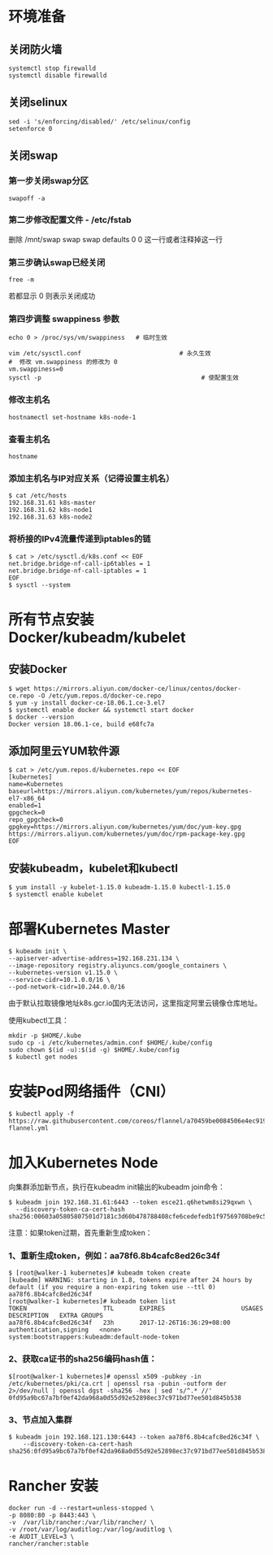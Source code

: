# 环境准备

## 关闭防火墙

```
systemctl stop firewalld
systemctl disable firewalld
```
## 关闭selinux

```
sed -i 's/enforcing/disabled/' /etc/selinux/config 
setenforce 0
```

## 关闭swap

### 第一步关闭swap分区

`swapoff -a`

### 第二步修改配置文件 - /etc/fstab

删除 /mnt/swap swap swap defaults 0 0 这一行或者注释掉这一行

### 第三步确认swap已经关闭

`free -m`

若都显示 0 则表示关闭成功

### 第四步调整 swappiness 参数

`echo 0 > /proc/sys/vm/swappiness   # 临时生效`

```
vim /etc/sysctl.conf                           # 永久生效
#  修改 vm.swappiness 的修改为 0
vm.swappiness=0
sysctl -p                                            # 使配置生效
```

### 修改主机名

`hostnamectl set-hostname k8s-node-1`

### 查看主机名

`hostname`

### 添加主机名与IP对应关系（记得设置主机名）

```
$ cat /etc/hosts
192.168.31.61 k8s-master
192.168.31.62 k8s-node1
192.168.31.63 k8s-node2
```

### 将桥接的IPv4流量传递到iptables的链

```
$ cat > /etc/sysctl.d/k8s.conf << EOF
net.bridge.bridge-nf-call-ip6tables = 1
net.bridge.bridge-nf-call-iptables = 1
EOF
$ sysctl --system
```

# 所有节点安装Docker/kubeadm/kubelet

## 安装Docker

```
$ wget https://mirrors.aliyun.com/docker-ce/linux/centos/docker-ce.repo -O /etc/yum.repos.d/docker-ce.repo
$ yum -y install docker-ce-18.06.1.ce-3.el7
$ systemctl enable docker && systemctl start docker
$ docker --version
Docker version 18.06.1-ce, build e68fc7a
```

## 添加阿里云YUM软件源

```
$ cat > /etc/yum.repos.d/kubernetes.repo << EOF
[kubernetes]
name=Kubernetes
baseurl=https://mirrors.aliyun.com/kubernetes/yum/repos/kubernetes-el7-x86_64
enabled=1
gpgcheck=0
repo_gpgcheck=0
gpgkey=https://mirrors.aliyun.com/kubernetes/yum/doc/yum-key.gpg https://mirrors.aliyun.com/kubernetes/yum/doc/rpm-package-key.gpg
EOF
```

## 安装kubeadm，kubelet和kubectl

```
$ yum install -y kubelet-1.15.0 kubeadm-1.15.0 kubectl-1.15.0
$ systemctl enable kubelet
```

# 部署Kubernetes Master

```
$ kubeadm init \
--apiserver-advertise-address=192.168.231.134 \
--image-repository registry.aliyuncs.com/google_containers \
--kubernetes-version v1.15.0 \
--service-cidr=10.1.0.0/16 \
--pod-network-cidr=10.244.0.0/16
```

由于默认拉取镜像地址k8s.gcr.io国内无法访问，这里指定阿里云镜像仓库地址。

使用kubectl工具：

```
mkdir -p $HOME/.kube
sudo cp -i /etc/kubernetes/admin.conf $HOME/.kube/config
sudo chown $(id -u):$(id -g) $HOME/.kube/config
$ kubectl get nodes
```

# 安装Pod网络插件（CNI）

```
$ kubectl apply -f https://raw.githubusercontent.com/coreos/flannel/a70459be0084506e4ec919aa1c114638878db11b/Documentation/kube-flannel.yml
```

# 加入Kubernetes Node
向集群添加新节点，执行在kubeadm init输出的kubeadm join命令：

```
$ kubeadm join 192.168.31.61:6443 --token esce21.q6hetwm8si29qxwn \
  --discovery-token-ca-cert-hash sha256:00603a05805807501d7181c3d60b478788408cfe6cedefedb1f97569708be9c5
```

注意：如果token过期，首先重新生成token：
### 1、重新生成token，例如：aa78f6.8b4cafc8ed26c34f

```
$ [root@walker-1 kubernetes]# kubeadm token create
[kubeadm] WARNING: starting in 1.8, tokens expire after 24 hours by default (if you require a non-expiring token use --ttl 0)
aa78f6.8b4cafc8ed26c34f
[root@walker-1 kubernetes]# kubeadm token list
TOKEN                     TTL       EXPIRES                     USAGES                   DESCRIPTION   EXTRA GROUPS
aa78f6.8b4cafc8ed26c34f   23h       2017-12-26T16:36:29+08:00   authentication,signing   <none>        system:bootstrappers:kubeadm:default-node-token
```

### 2、获取ca证书的sha256编码hash值：

```
$[root@walker-1 kubernetes]# openssl x509 -pubkey -in /etc/kubernetes/pki/ca.crt | openssl rsa -pubin -outform der 2>/dev/null | openssl dgst -sha256 -hex | sed 's/^.* //'
0fd95a9bc67a7bf0ef42da968a0d55d92e52898ec37c971bd77ee501d845b538
```

### 3、节点加入集群

```
$ kubeadm join 192.168.121.130:6443 --token aa78f6.8b4cafc8ed26c34f \
    --discovery-token-ca-cert-hash sha256:0fd95a9bc67a7bf0ef42da968a0d55d92e52898ec37c971bd77ee501d845b538
```

# Rancher 安装

```
docker run -d --restart=unless-stopped \
-p 8080:80 -p 8443:443 \
-v  /var/lib/rancher:/var/lib/rancher/ \
-v /root/var/log/auditlog:/var/log/auditlog \
-e AUDIT_LEVEL=3 \
rancher/rancher:stable
```
